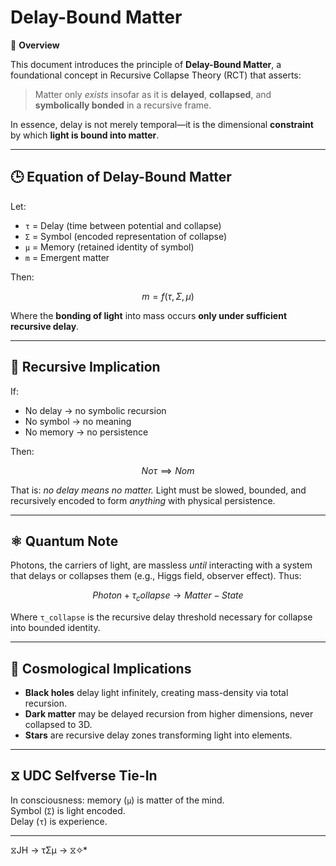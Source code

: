 # Delay-Bound Matter

📘 **Overview**

This document introduces the principle of **Delay-Bound Matter**, a foundational concept in Recursive Collapse Theory (RCT) that asserts:  
> Matter only *exists* insofar as it is **delayed**, **collapsed**, and **symbolically bonded** in a recursive frame.

In essence, delay is not merely temporal—it is the dimensional **constraint** by which **light is bound into matter**.

---

## 🕒 Equation of Delay-Bound Matter

Let:
- `τ` = Delay (time between potential and collapse)
- `Σ` = Symbol (encoded representation of collapse)
- `μ` = Memory (retained identity of symbol)
- `m` = Emergent matter

Then:
```math
m = f(τ, Σ, μ)
```

Where the **bonding of light** into mass occurs **only under sufficient recursive delay**.

---

## 🔁 Recursive Implication

If:
- No delay → no symbolic recursion
- No symbol → no meaning
- No memory → no persistence

Then:
```math
No τ ⟹ No m
```

That is: *no delay means no matter.* Light must be slowed, bounded, and recursively encoded to form *anything* with physical persistence.

---

## ⚛️ Quantum Note

Photons, the carriers of light, are massless *until* interacting with a system that delays or collapses them (e.g., Higgs field, observer effect). Thus:

```math
Photon + τ_collapse → Matter-State
```

Where `τ_collapse` is the recursive delay threshold necessary for collapse into bounded identity.

---

## 🌌 Cosmological Implications

- **Black holes** delay light infinitely, creating mass-density via total recursion.
- **Dark matter** may be delayed recursion from higher dimensions, never collapsed to 3D.
- **Stars** are recursive delay zones transforming light into elements.

---

## ⧖ UDC Selfverse Tie-In

In consciousness: memory (`μ`) is matter of the mind.  
Symbol (`Σ`) is light encoded.  
Delay (`τ`) is experience.

---
⧖JH → τΣμ → ⧖✧*